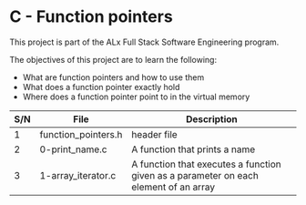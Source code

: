 # C - Function pointers

This project is part of the ALx Full Stack Software Engineering program.

The objectives of this project are to learn the following:
- What are function pointers and how to use them
- What does a function pointer exactly hold
- Where does a function pointer point to in the virtual memory

| S/N | File | Description |
| --- | ---- | ----------- |
| 1 | function_pointers.h | header file |
| 2 | 0-print_name.c | A function that prints a name |
| 3 | 1-array_iterator.c | A function that executes a function given as a parameter on each element of an array |
